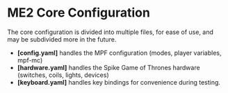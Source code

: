 # ME2 Core Configuration

The core configuration is divided into multiple files, for ease of use, and may be subdivided more in the future.

* **[config.yaml]** handles the MPF configuration (modes, player variables, mpf-mc)
* **[hardware.yaml]** handles the Spike Game of Thrones hardware (switches, coils, lights, devices)
* **[keyboard.yaml]** handles key bindings for convenience during testing.